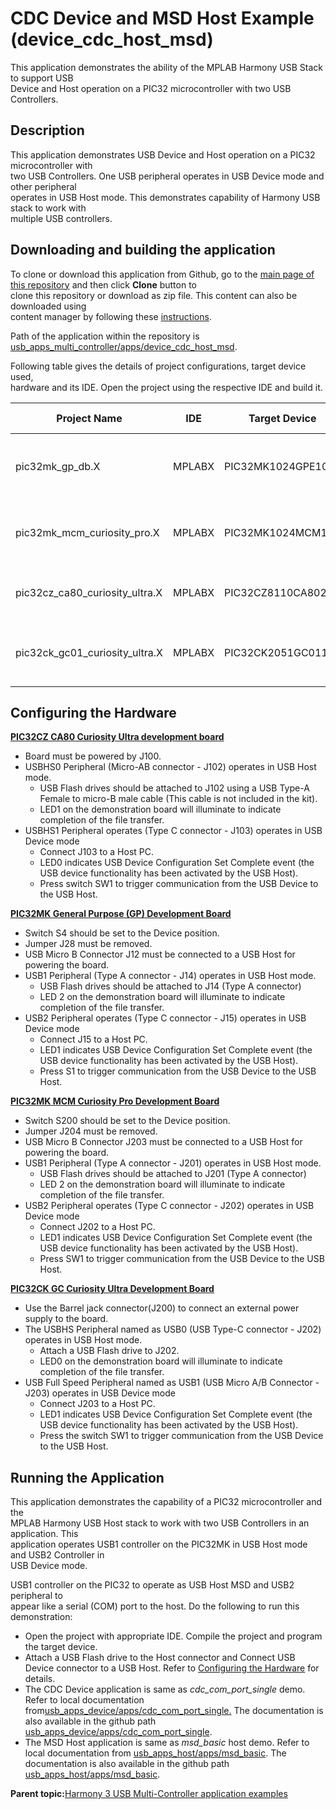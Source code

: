 # CDC Device and MSD Host Example \(device\_cdc\_host\_msd\)

This application demonstrates the ability of the MPLAB Harmony USB Stack to support USB<br /> Device and Host operation on a PIC32 microcontroller with two USB Controllers.

## **Description**

This application demonstrates USB Device and Host operation on a PIC32 microcontroller with<br /> two USB Controllers. One USB peripheral operates in USB Device mode and other peripheral<br /> operates in USB Host mode. This demonstrates capability of Harmony USB stack to work with<br /> multiple USB controllers.

## **Downloading and building the application**

To clone or download this application from Github, go to the [main page of this repository](https://github.com/Microchip-MPLAB-Harmony/usb_apps_multi_controller) and then click **Clone** button to<br /> clone this repository or download as zip file. This content can also be downloaded using<br /> content manager by following these [instructions](https://github.com/Microchip-MPLAB-Harmony/contentmanager/wiki).

Path of the application within the repository is [usb\_apps\_multi\_controller/apps/device\_cdc\_host\_msd](https://github.com/Microchip-MPLAB-Harmony/usb_apps_multi_controller/tree/master/apps/device_cdc_host_msd).

Following table gives the details of project configurations, target device used,<br /> hardware and its IDE. Open the project using the respective IDE and build it.

|Project Name|IDE|Target Device|Hardware / Configuration|
|------------|---|-------------|------------------------|
|pic32mk\_gp\_db.X|MPLABX|PIC32MK1024GPE100|PIC32MK General Purpose \(GP\) Development Board|
|pic32mk\_mcm\_curiosity\_pro.X|MPLABX|PIC32MK1024MCM100|PIC32MK MCM Curiosity Pro Development Board|
|pic32cz\_ca80\_curiosity\_ultra.X|MPLABX|PIC32CZ8110CA80208|PIC32CZ Curiosity Development Board|
|pic32ck\_gc01\_curiosity\_ultra.X|MPLABX|PIC32CK2051GC01144|PIC32CK GC Curiosity Ultra Development Board|

## **Configuring the Hardware**

**[PIC32CZ CA80 Curiosity Ultra development board](https://www.microchip.com/en-us/development-tool/ea61x20a)**

-   Board must be powered by J100.
-   USBHS0 Peripheral \(Micro-AB connector - J102\) operates in USB Host mode.
    -   USB Flash drives should be attached to J102 using a USB Type-A Female to micro-B male cable \(This cable is not included in the kit\).
    -   LED1 on the demonstration board will illuminate to indicate completion of the file transfer.
-   USBHS1 Peripheral operates \(Type C connector - J103\) operates in USB Device mode
    -   Connect J103 to a Host PC.
    -   LED0 indicates USB Device Configuration Set Complete event \(the USB device functionality has been activated by the USB Host\).
    -   Press switch SW1 to trigger communication from the USB Device to the USB Host.

**[PIC32MK General Purpose \(GP\) Development Board](https://www.microchip.com/developmenttools/ProductDetails/dm320106)**

-   Switch S4 should be set to the Device position.
-   Jumper J28 must be removed.
-   USB Micro B Connector J12 must be connected to a USB Host for powering the board.
-   USB1 Peripheral \(Type A connector - J14\) operates in USB Host mode.
    -   USB Flash drives should be attached to J14 \(Type A connector\)
    -   LED 2 on the demonstration board will illuminate to indicate completion of the file transfer.
-   USB2 Peripheral operates \(Type C connector - J15\) operates in USB Device mode
    -   Connect J15 to a Host PC.
    -   LED1 indicates USB Device Configuration Set Complete event \(the USB device functionality has been activated by the USB Host\).
    -   Press S1 to trigger communication from the USB Device to the USB Host.

**[PIC32MK MCM Curiosity Pro Development Board](https://www.microchip.com/Developmenttools/ProductDetails/EV31E34A)**

-   Switch S200 should be set to the Device position.
-   Jumper J204 must be removed.
-   USB Micro B Connector J203 must be connected to a USB Host for powering the board.
-   USB1 Peripheral \(Type A connector - J201\) operates in USB Host mode.
    -   USB Flash drives should be attached to J201 \(Type A connector\)
    -   LED 2 on the demonstration board will illuminate to indicate completion of the file transfer.
-   USB2 Peripheral operates \(Type C connector - J202\) operates in USB Device mode
    -   Connect J202 to a Host PC.
    -   LED1 indicates USB Device Configuration Set Complete event \(the USB device functionality has been activated by the USB Host\).
    -   Press SW1 to trigger communication from the USB Device to the USB Host.

**[PIC32CK GC Curiosity Ultra Development Board](https://www.microchip.com/en-us/development-tool/ea23j82a)**

-   Use the Barrel jack connector\(J200\) to connect an external power supply to the board.
-   The USBHS Peripheral named as USB0 \(USB Type-C connector - J202\) operates in USB Host mode.
    -   Attach a USB Flash drive to J202.
    -   LED0 on the demonstration board will illuminate to indicate completion of the file transfer.
-   USB Full Speed Peripheral named as USB1 \(USB Micro A/B Connector - J203\) operates in USB Device mode
    -   Connect J203 to a Host PC.
    -   LED1 indicates USB Device Configuration Set Complete event \(the USB device functionality has been activated by the USB Host\).
    -   Press the switch SW1 to trigger communication from the USB Device to the USB Host.

## **Running the Application**

This application demonstrates the capability of a PIC32 microcontroller and the<br /> MPLAB Harmony USB Host stack to work with two USB Controllers in an application. This<br /> application operates USB1 controller on the PIC32MK in USB Host mode and USB2 Controller in<br /> USB Device mode.

USB1 controller on the PIC32 to operate as USB Host MSD and USB2 peripheral to<br /> appear like a serial \(COM\) port to the host. Do the following to run this demonstration:

-   Open the project with appropriate IDE. Compile the project and program the target device.
-   Attach a USB Flash drive to the Host connector and Connect USB Device connector to a USB Host. Refer to [Configuring the Hardware](#GUID-AC9A21EC-95B9-4167-B928-61CD5CBB6781) for details.
-   The CDC Device application is same as *cdc\_com\_port\_single* demo. Refer to local documentation from[usb\_apps\_device/apps/cdc\_com\_port\_single.](GUID-DB15E610-4438-4D75-A60F-9BC2079E65EC.md) The documentation is also available in the github path [usb\_apps\_device/apps/cdc\_com\_port\_single](https://github.com/Microchip-MPLAB-Harmony/usb_apps_device/apps/cdc_com_port_single).
-   The MSD Host application is same as *msd\_basic* host demo. Refer to local documentation from [usb\_apps\_host/apps/msd\_basic](GUID-F9D5AB11-B9C2-4E37-A971-FC12A540E307.md). The documentation is also available in the github path [usb\_apps\_host/apps/msd\_basic](https://github.com/Microchip-MPLAB-Harmony/usb_apps_host/apps/msd_basic).

**Parent topic:**[Harmony 3 USB Multi-Controller application examples](GUID-76832A45-8D59-4921-A368-9304B22965EF.md)

